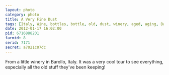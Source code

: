 ```yaml
---
layout: photo
category: photo
title: A Very Fine Dust
tags: [Italy, Wine, bottles, bottle, old, dust, winery, aged, aging, Barollo, Michael Ball, cycomachead, dusty, Canon, 7D]
date: 2012-01-17 16:02:00
pid: 6716888201
farmid: 8
serid: 7171
secret: a7021c07dc
---
```


From a little winery in Barollo, Italy. It was a very cool tour to see everything, especially all the old stuff they've been keeping!
